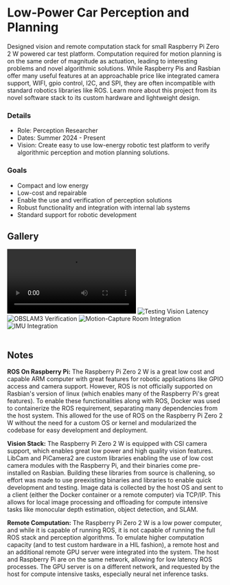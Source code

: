 # Low-Power Car Perception and Planning
Designed vision and remote computation stack for small Raspberry Pi Zero 2 W powered car test platform. Computation required for motion planning is on the same order of magnitude as actuation, leading to interesting problems and novel algorithmic solutions. While Raspberry Pis and Rasbian offer many useful features at an approachable price like integrated camera support, WIFI, gpio control, I2C, and SPI, they are often incompatible with standard robotics libraries like ROS. Learn more about this project from its novel software stack to its custom hardware and lightweight design.   

### Details
- Role: Perception Researcher
- Dates: Summer 2024 - Present
- Vision: Create easy to use low-energy robotic test platform to verify algorithmic perception and motion planning solutions.

### Goals
- Compact and low energy
- Low-cost and repairable 
- Enable the use and verification of perception solutions
- Robust functionality and integration with internal lab systems
- Standard support for robotic development 

## Gallery
<div class="scroll-container">
    <video controls title="All together"> <source type="video/mp4" src="/assets/img/projects/low_power_perception1.mp4"></video>
    <img title="Testing Vision Latency" src="/assets/img/projects/low_power_perception/perception2.jpg">
    <img title="OBSLAM3 Verification" src="/assets/img/projects/low_power_perception/perception3.JPG">
    <img title="Motion-Capture Room Integration" src="/assets/img/projects/low_power_perception/perception4.jpg">
    <img title="IMU Integration" src="/assets/img/projects/low_power_perception/perception5.JPG">
</div>
<br>

## Notes
**ROS On Raspberry Pi:** The Raspberry Pi Zero 2 W is a great low cost and capable ARM computer with great features for robotic applications like GPIO access and camera support. However, ROS is not officially supported on Rasbian's version of linux (which enables many of the Raspberry Pi's great features). To enable these functionalities along with ROS, Docker was used to containerize the ROS requirement, separating many dependencies from the host system. This allowed for the use of ROS on the Raspberry Pi Zero 2 W without the need for a custom OS or kernel and modularized the codebase for easy development and deployment.

**Vision Stack:** The Raspberry Pi Zero 2 W is equipped with CSI camera support, which enables great low power and high quality vision features. LibCam and PiCamera2 are custom libraries enabling the use of low cost camera modules with the Raspberry Pi, and their binaries come pre-installed on Rasbian. Building these libraries from source is challening, so effort was made to use preexisting binaries and libraries to enable quick development and testing. Image data is collected by the host OS and sent to a client (either the Docker container or a remote computer) via TCP/IP. This allows for local image processing and offloading for compute intensive tasks like monocular depth estimation, object detection, and SLAM.

**Remote Computation:** The Raspberry Pi Zero 2 W is a low power computer, and while it is capable of running ROS, it is not capable of running the full ROS stack and perception algorithms. To emulate higher computation capacity (and to test custom hardware in a HIL fashion), a remote host and an additional remote GPU server were integrated into the system. The host and Raspberry Pi are on the same network, allowing for low latency ROS processes. The GPU server is on a different network, and requested by the host for compute intensive tasks, especially neural net inference tasks.